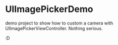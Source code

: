 UIImagePickerDemo
=================

demo project to show how to custom a camera with UIImagePickerViewController. Nothing serious.

:D

